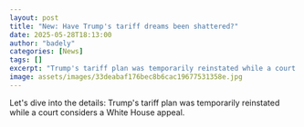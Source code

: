```yaml
---
layout: post
title: "New: Have Trump's tariff dreams been shattered?"
date: 2025-05-28T18:13:00
author: "badely"
categories: [News]
tags: []
excerpt: "Trump's tariff plan was temporarily reinstated while a court considers a White House appeal."
image: assets/images/33deabaf176bec8b6cac19677531358e.jpg
---
```


Let's dive into the details: Trump's tariff plan was temporarily reinstated while a court considers a White House appeal.

